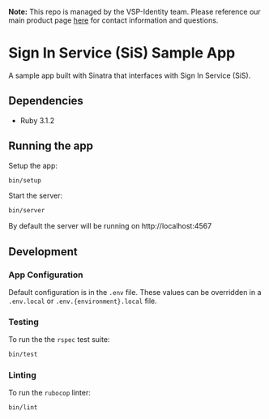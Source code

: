 **Note:** This repo is managed by the VSP-Identity team. Please reference our main product page [here](https://github.com/department-of-veterans-affairs/va.gov-team/blob/master/products/identity/README.md) for contact information and questions.

# Sign In Service (SiS) Sample App

A sample app built with Sinatra that interfaces with Sign In Service (SiS).

## Dependencies
- Ruby 3.1.2

## Running the app
Setup the app:
```bash
bin/setup
```
Start the server:
```bash
bin/server
```
By default the server will be running on http://localhost:4567

## Development
### App Configuration
Default configuration is in the `.env` file. These values can be overridden in a `.env.local` or `.env.{environment}.local`
file.

### Testing
To run the the `rspec` test suite:
```bash
bin/test
```

### Linting
To run the `rubocop` linter:
```bash
bin/lint
```
